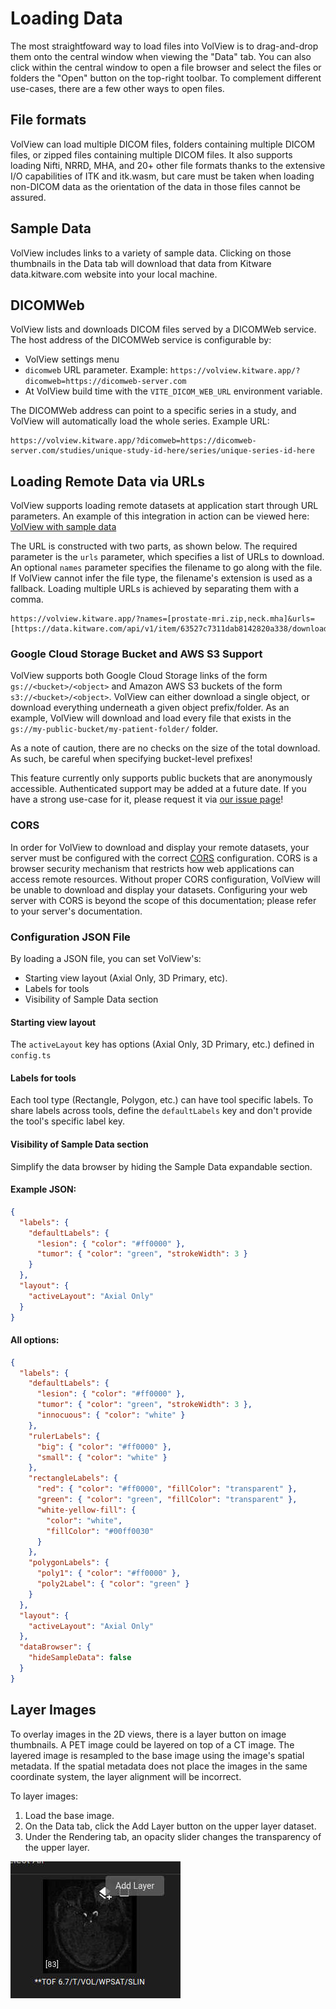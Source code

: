 # Loading Data

The most straightfoward way to load files into VolView is to drag-and-drop them onto the central window when viewing the "Data" tab. You can also click within the central window to open a file browser and select the files or folders the "Open" button on the top-right toolbar. To complement different use-cases, there are a few other ways to open files.

## File formats

VolView can load multiple DICOM files, folders containing multiple DICOM files, or zipped files containing multiple DICOM files. It also supports loading Nifti, NRRD, MHA, and 20+ other file formats thanks to the extensive I/O capabilities of ITK and itk.wasm, but care must be taken when loading non-DICOM data as the orientation of the data in those files cannot be assured.

## Sample Data

VolView includes links to a variety of sample data. Clicking on those thumbnails in the Data tab will download that data from Kitware data.kitware.com website into your local machine.

## DICOMWeb

VolView lists and downloads DICOM files served by a DICOMWeb service. The host address of the DICOMWeb service is configurable by:

- VolView settings menu
- `dicomweb` URL parameter. Example: `https://volview.kitware.app/?dicomweb=https://dicomweb-server.com`
- At VolView build time with the `VITE_DICOM_WEB_URL` environment variable.

The DICOMWeb address can point to a specific series in a study, and VolView will
automatically load the whole series. Example URL:

```
https://volview.kitware.app/?dicomweb=https://dicomweb-server.com/studies/unique-study-id-here/series/unique-series-id-here
```

## Loading Remote Data via URLs

VolView supports loading remote datasets at application start through URL parameters. An example of this integration in action can be viewed here: [VolView with sample data](https://volview.kitware.app/?names=[prostate-mri.zip,neck.mha]&urls=[https://data.kitware.com/api/v1/item/63527c7311dab8142820a338/download,https://data.kitware.com/api/v1/item/620db4b84acac99f42e75420/download])

The URL is constructed with two parts, as shown below. The required parameter is the `urls` parameter, which specifies a list of URLs to download. An optional `names` parameter specifies the filename to go along with the file. If VolView cannot infer the file type, the filename's extension is used as a fallback. Loading multiple URLs is achieved by separating them with a comma.

```
https://volview.kitware.app/?names=[prostate-mri.zip,neck.mha]&urls=[https://data.kitware.com/api/v1/item/63527c7311dab8142820a338/download,https://data.kitware.com/api/v1/item/620db4b84acac99f42e75420/download]
```

### Google Cloud Storage Bucket and AWS S3 Support

VolView supports both Google Cloud Storage links of the form
`gs://<bucket>/<object>` and Amazon AWS S3 buckets of the form
`s3://<bucket>/<object>`. VolView can either download a single object, or
download everything underneath a given object prefix/folder. As an example,
VolView will download and load every file that exists in the
`gs://my-public-bucket/my-patient-folder/` folder.

As a note of caution, there are no checks on the size of the total download. As
such, be careful when specifying bucket-level prefixes!

This feature currently only supports public buckets that are anonymously
accessible. Authenticated support may be added at a future date. If you have a
strong use-case for it, please request it via [our issue
page](https://github.com/Kitware/VolView/issues)!

### CORS

In order for VolView to download and display your remote datasets, your server must be configured with the correct [CORS](https://developer.mozilla.org/en-US/docs/Web/HTTP/CORS) configuration. CORS is a browser security mechanism that restricts how web applications can access remote resources. Without proper CORS configuration, VolView will be unable to download and display your datasets. Configuring your web server with CORS is beyond the scope of this documentation; please refer to your server's documentation.

### Configuration JSON File

By loading a JSON file, you can set VolView's:

- Starting view layout (Axial Only, 3D Primary, etc).
- Labels for tools
- Visibility of Sample Data section

#### Starting view layout

The `activeLayout` key has options (Axial Only, 3D Primary, etc.) defined in `config.ts`

#### Labels for tools

Each tool type (Rectangle, Polygon, etc.) can have tool specific labels. To share labels
across tools, define the `defaultLabels` key and don't provide the tool's specific label key.

#### Visibility of Sample Data section

Simplify the data browser by hiding the Sample Data expandable section.

#### Example JSON:

```json
{
  "labels": {
    "defaultLabels": {
      "lesion": { "color": "#ff0000" },
      "tumor": { "color": "green", "strokeWidth": 3 }
    }
  },
  "layout": {
    "activeLayout": "Axial Only"
  }
}
```

#### All options:

```json
{
  "labels": {
    "defaultLabels": {
      "lesion": { "color": "#ff0000" },
      "tumor": { "color": "green", "strokeWidth": 3 },
      "innocuous": { "color": "white" }
    },
    "rulerLabels": {
      "big": { "color": "#ff0000" },
      "small": { "color": "white" }
    },
    "rectangleLabels": {
      "red": { "color": "#ff0000", "fillColor": "transparent" },
      "green": { "color": "green", "fillColor": "transparent" },
      "white-yellow-fill": {
        "color": "white",
        "fillColor": "#00ff0030"
      }
    },
    "polygonLabels": {
      "poly1": { "color": "#ff0000" },
      "poly2Label": { "color": "green" }
    }
  },
  "layout": {
    "activeLayout": "Axial Only"
  },
  "dataBrowser": {
    "hideSampleData": false
  }
}
```

## Layer Images

To overlay images in the 2D views, there is a layer button on image thumbnails. A PET image could be layered on top of a CT image. The layered image is resampled to the base image using the image's spatial metadata. If the spatial metadata does not place the images in the same coordinate system, the layer alignment will be incorrect.

To layer images:

1. Load the base image.
1. On the Data tab, click the Add Layer button on the upper layer dataset.
1. Under the Rendering tab, an opacity slider changes the transparency of the upper layer.

![Add Layer](../images/add-layer.jpg)
